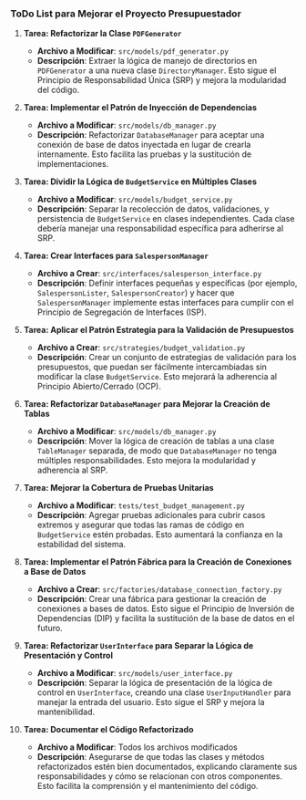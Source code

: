 ### **ToDo List para Mejorar el Proyecto Presupuestador**

1. **Tarea: Refactorizar la Clase `PDFGenerator`**
   - **Archivo a Modificar**: `src/models/pdf_generator.py`
   - **Descripción**: Extraer la lógica de manejo de directorios en `PDFGenerator` a una nueva clase `DirectoryManager`. Esto sigue el Principio de Responsabilidad Única (SRP) y mejora la modularidad del código.

2. **Tarea: Implementar el Patrón de Inyección de Dependencias**
   - **Archivo a Modificar**: `src/models/db_manager.py`
   - **Descripción**: Refactorizar `DatabaseManager` para aceptar una conexión de base de datos inyectada en lugar de crearla internamente. Esto facilita las pruebas y la sustitución de implementaciones.

3. **Tarea: Dividir la Lógica de `BudgetService` en Múltiples Clases**
   - **Archivo a Modificar**: `src/models/budget_service.py`
   - **Descripción**: Separar la recolección de datos, validaciones, y persistencia de `BudgetService` en clases independientes. Cada clase debería manejar una responsabilidad específica para adherirse al SRP.

4. **Tarea: Crear Interfaces para `SalespersonManager`**
   - **Archivo a Crear**: `src/interfaces/salesperson_interface.py`
   - **Descripción**: Definir interfaces pequeñas y específicas (por ejemplo, `SalespersonLister`, `SalespersonCreator`) y hacer que `SalespersonManager` implemente estas interfaces para cumplir con el Principio de Segregación de Interfaces (ISP).

5. **Tarea: Aplicar el Patrón Estrategia para la Validación de Presupuestos**
   - **Archivo a Crear**: `src/strategies/budget_validation.py`
   - **Descripción**: Crear un conjunto de estrategias de validación para los presupuestos, que puedan ser fácilmente intercambiadas sin modificar la clase `BudgetService`. Esto mejorará la adherencia al Principio Abierto/Cerrado (OCP).

6. **Tarea: Refactorizar `DatabaseManager` para Mejorar la Creación de Tablas**
   - **Archivo a Modificar**: `src/models/db_manager.py`
   - **Descripción**: Mover la lógica de creación de tablas a una clase `TableManager` separada, de modo que `DatabaseManager` no tenga múltiples responsabilidades. Esto mejora la modularidad y adherencia al SRP.

7. **Tarea: Mejorar la Cobertura de Pruebas Unitarias**
   - **Archivo a Modificar**: `tests/test_budget_management.py`
   - **Descripción**: Agregar pruebas adicionales para cubrir casos extremos y asegurar que todas las ramas de código en `BudgetService` estén probadas. Esto aumentará la confianza en la estabilidad del sistema.

8. **Tarea: Implementar el Patrón Fábrica para la Creación de Conexiones a Base de Datos**
   - **Archivo a Crear**: `src/factories/database_connection_factory.py`
   - **Descripción**: Crear una fábrica para gestionar la creación de conexiones a bases de datos. Esto sigue el Principio de Inversión de Dependencias (DIP) y facilita la sustitución de la base de datos en el futuro.

9. **Tarea: Refactorizar `UserInterface` para Separar la Lógica de Presentación y Control**
   - **Archivo a Modificar**: `src/models/user_interface.py`
   - **Descripción**: Separar la lógica de presentación de la lógica de control en `UserInterface`, creando una clase `UserInputHandler` para manejar la entrada del usuario. Esto sigue el SRP y mejora la mantenibilidad.

10. **Tarea: Documentar el Código Refactorizado**
    - **Archivo a Modificar**: Todos los archivos modificados
    - **Descripción**: Asegurarse de que todas las clases y métodos refactorizados estén bien documentados, explicando claramente sus responsabilidades y cómo se relacionan con otros componentes. Esto facilita la comprensión y el mantenimiento del código.
